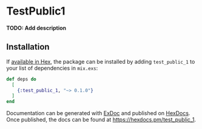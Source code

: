 # TestPublic1

**TODO: Add description**

## Installation

If [available in Hex](https://hex.pm/docs/publish), the package can be installed
by adding `test_public_1` to your list of dependencies in `mix.exs`:

```elixir
def deps do
  [
    {:test_public_1, "~> 0.1.0"}
  ]
end
```

Documentation can be generated with [ExDoc](https://github.com/elixir-lang/ex_doc)
and published on [HexDocs](https://hexdocs.pm). Once published, the docs can
be found at <https://hexdocs.pm/test_public_1>.

